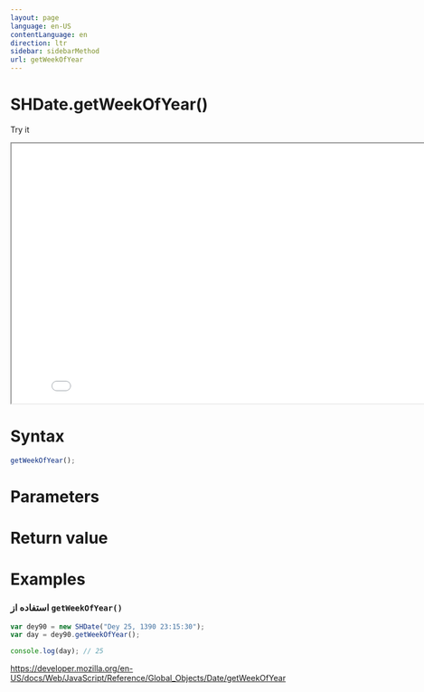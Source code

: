 ```yaml
---
layout: page
language: en-US
contentLanguage: en
direction: ltr
sidebar: sidebarMethod
url: getWeekOfYear
---
```


# SHDate.getWeekOfYear()

Try it

<iframe style="width: 830px; height: 460px;" src="/SHDateTime-js/examples/live.html?function=getWeekOfYear" title="MDN Web Docs Interactive Example" loading="lazy"></iframe>
<br/>

# Syntax

```js
getWeekOfYear();
```

# Parameters

# Return value

# Examples

### استفاده از <code dir="ltr">getWeekOfYear()</code>

```js
var dey90 = new SHDate("Dey 25, 1390 23:15:30");
var day = dey90.getWeekOfYear();

console.log(day); // 25
```

https://developer.mozilla.org/en-US/docs/Web/JavaScript/Reference/Global_Objects/Date/getWeekOfYear
